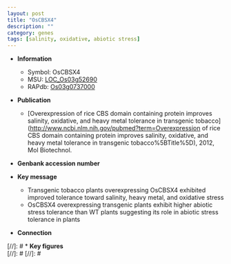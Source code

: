 ```yaml
---
layout: post
title: "OsCBSX4"
description: ""
category: genes
tags: [salinity, oxidative, abiotic stress]
---
```


* **Information**  
    + Symbol: OsCBSX4  
    + MSU: [LOC_Os03g52690](http://rice.plantbiology.msu.edu/cgi-bin/ORF_infopage.cgi?orf=LOC_Os03g52690)  
    + RAPdb: [Os03g0737000](http://rapdb.dna.affrc.go.jp/viewer/gbrowse_details/irgsp1?name=Os03g0737000)  

* **Publication**  
    + [Overexpression of rice CBS domain containing protein improves salinity, oxidative, and heavy metal tolerance in transgenic tobacco](http://www.ncbi.nlm.nih.gov/pubmed?term=Overexpression of rice CBS domain containing protein improves salinity, oxidative, and heavy metal tolerance in transgenic tobacco%5BTitle%5D), 2012, Mol Biotechnol.

* **Genbank accession number**  

* **Key message**  
    + Transgenic tobacco plants overexpressing OsCBSX4 exhibited improved tolerance toward salinity, heavy metal, and oxidative stress
    + OsCBSX4 overexpressing transgenic plants exhibit higher abiotic stress tolerance than WT plants suggesting its role in abiotic stress tolerance in plants

* **Connection**  

[//]: # * **Key figures**  
[//]: # 
[//]: # 
